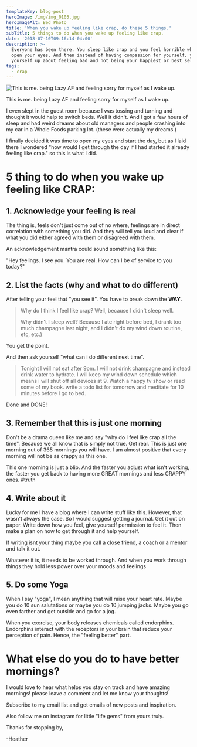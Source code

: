 ```yaml
---
templateKey: blog-post
heroImage: /img/img_0105.jpg
heroImageAlt: Bed Photo
title: 'When you wake up feeling like crap, do these 5 things.'
subTitle: 5 things to do when you wake up feeling like crap.
date: '2018-07-10T09:16:14-04:00'
description: >-
  Everyone has been there. You sleep like crap and you feel horrible when you
  open your eyes. And then instead of having compassion for yourself, you bet
  yourself up about feeling bad and not being your happiest or best self. 
tags:
  - crap
---
```

![This is me. being Lazy AF and feeling sorry for myself as I wake up. ](/img/img_0105.jpg)

This is me. being Lazy AF and feeling sorry for myself as I wake up. 

I even slept in the guest room because I was tossing and turning and thought it would help to switch beds. Well it didn't. And I got a few hours of sleep and had weird dreams about old managers and people crashing into my car in a Whole Foods parking lot. (these were actually my dreams.)

I finally decided it was time to open my eyes and start the day, but as I laid there I wondered "how would I get through the day if I had started it already feeling like crap." so this is what I did.

# 5 thing to do when you wake up feeling like CRAP:

## 1. Acknowledge your feeling is real

The thing is, feels don't just come out of no where, feelings are in direct correlation with something you did. And they will tell you loud and clear if what you did either agreed with them or disagreed with them. 

An acknowledgement mantra could sound something like this:

"Hey feelings. I see you. You are real. How can I be of service to you today?"

## 2. List the facts  (why and what to do different)

After telling your feel that "you see it". You have to break down the **WAY.** 

> Why do I think I feel like crap? Well, because I didn't sleep well.
>
> Why didn't I sleep well? Because I ate right before bed, I drank too much champagne last night, and I didn't do my wind down routine, etc, etc.)

You get the point. 

And then ask yourself "what can i do different next time".

> Tonight I will not eat after 9pm. I will not drink champagne and instead drink water to hydrate. I will keep my wind down schedule which means i will shut off all devices at 9. Watch a happy tv show or read some of my book. write a todo list for tomorrow and meditate for 10 minutes before I go to bed.

Done and DONE!

## 3. Remember that this is just one morning

Don't be a drama queen like me and say "why do I feel like crap all the time". Because we all know that is simply not true. Get real. This is just one morning out of 365 mornings you will have. I am almost positive that every morning will not be as crappy as this one.

This one morning is just a blip. And the faster you adjust what isn't working, the faster you get back to having more GREAT mornings and less CRAPPY ones. #truth

## 4. Write about it

Lucky for me I have a blog where I can write stuff like this. However, that wasn't always the case. So I would suggest getting a journal. Get it out on paper. Write down how you feel, give yourself permission to feel it. Then make a plan on how to get through it and help yourself. 

If writing isnt your thing maybe you call a close friend, a coach or a mentor and talk it out. 

Whatever it is, it needs to be worked through. And when you work through things they hold less power over your moods and feelings

## 5. Do some Yoga

When I say "yoga", I mean anything that will raise your heart rate. Maybe you do 10 sun salutations or maybe you do 10 jumping jacks. Maybe you go even farther and get outside and go for a jog. 

When you exercise, your body releases chemicals called endorphins. Endorphins interact with the receptors in your brain that reduce your perception of pain. Hence, the "feeling better" part.

# What else do you do to have better mornings?

I would love to hear what helps you stay on track and have amazing mornings! please leave a comment and let me know your thoughts! 

Subscribe to my email list and get emails of new posts and inspiration.

Also follow me on instagram for little "life gems" from yours truly.

Thanks for stopping by,

\-Heather
